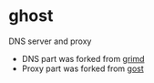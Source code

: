 # ghost

DNS server and proxy

- DNS part was forked from [grimd](https://github.com/looterz/grimd)
- Proxy part was forked from [gost](https://github.com/ginuerzh/gost)

